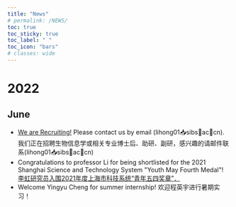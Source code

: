 ```yaml
---
title: "News"
# permalink: /NEWS/
toc: true
toc_sticky: true
toc_label: " "
toc_icon: "bars"
# classes: wide
---
```

# 2022
## June
* [We are Recruiting!](https://mp.weixin.qq.com/s/TiMQ6OaOqS5glV4V9LSiFg) Please contact us by email (lihong01:inbox_tray:sibs:small_blue_diamond:ac:small_blue_diamond:cn). 我们正在招聘生物信息学或相关专业博士后、助研、副研，感兴趣的请邮件联系(lihong01:inbox_tray:sibs:small_blue_diamond:ac:small_blue_diamond:cn)  
* Congratulations to professor Li for being shortlisted for the 2021 Shanghai Science and Technology System "Youth May Fourth Medal"! [李虹研究员入围2021年度上海市科技系统“青年五四奖章”．](https://mp.weixin.qq.com/s/WJEZk6PW9rJHTI1YDBCUcA)
* Welcome Yingyu Cheng for summer internship! 欢迎程英宇进行暑期实习！
